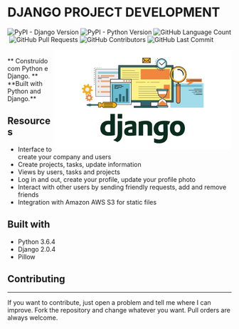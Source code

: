 # DJANGO PROJECT DEVELOPMENT 
<p align = left'>
    <img alt="PyPI - Django Version" src="https://img.shields.io/pypi/djversions/djangorestframework">
    <img alt="PyPI - Python Version" src="https://img.shields.io/pypi/pyversions/Django">
    <img alt="GitHub Language Count" src="https://img.shields.io/github/languages/count/ricardolopespires/Django" />
    <img alt="" src="https://img.shields.io/github/repo-size/ricardolopespires/Django" />
    <img alt="GitHub Pull Requests" src="https://img.shields.io/github/issues-pr/ricardolopespires/Django" />
    <img alt="GitHub Contributors" src="https://img.shields.io/github/contributors/ricardolopespires/Django" />
    <img alt="GitHub Last Commit" src="https://img.shields.io/github/last-commit/ricardolopespires/Django" />
</p>

<img align = right src="https://github.com/ricardolopespires/Django/blob/master//banner-django.png" width = 400/>
<br>
** Construído com Python e Django. **
**Built with Python and Django.**




## Resources

* Interface to create your company and users
* Create projects, tasks, update information
* Views by users, tasks and projects
* Log in and out, create your profile, update your profile photo
* Interact with other users by sending friendly requests, add and remove friends
* Integration with Amazon AWS S3 for static files

## Built with

* Python 3.6.4
* Django  2.0.4
* Pillow

## Contributing

-----------------------------------------------------
If you want to contribute, just open a problem and tell me where I can improve.
Fork the repository and change whatever you want.
Pull orders are always welcome.
